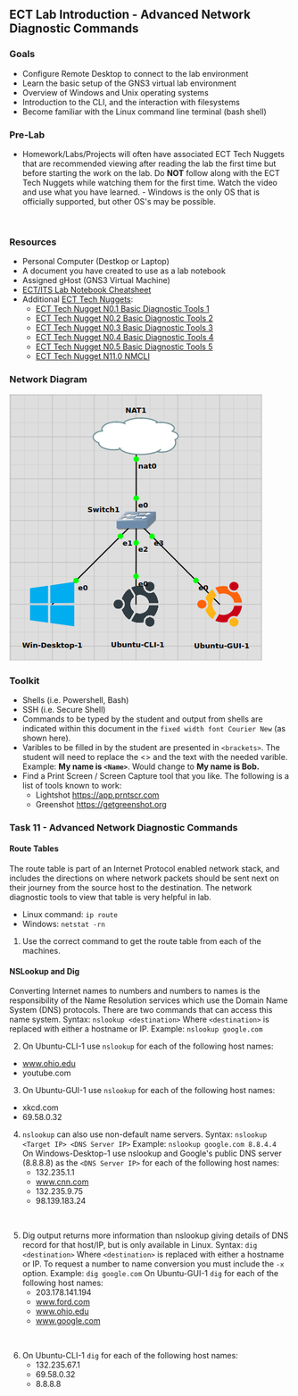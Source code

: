 ## ECT Lab Introduction - Advanced Network Diagnostic Commands

### Goals
-   Configure Remote Desktop to connect to the lab environment
-   Learn the basic setup of the GNS3 virtual lab environment
-   Overview of Windows and Unix operating systems
-   Introduction to the CLI, and the interaction with filesystems
-   Become familiar with the Linux command line terminal (bash shell)

### Pre-Lab
- Homework/Labs/Projects will often have associated ECT Tech Nuggets that are recommended viewing after reading the lab the first time but before starting the work on the lab.  Do **NOT** follow along with the ECT Tech Nuggets while watching them for the first time. Watch the video and use what you have learned. - Windows is the only OS that is officially supported, but other OS's may be possible. 
<br>

### Resources

- Personal Computer (Destkop or Laptop)
- A document you have created to use as a lab notebook
- Assigned gHost (GNS3 Virtual Machine)
- [ECT/ITS Lab Notebook Cheatsheet](https://github.com/OHIO-ECT/Lab-Notebook-Cheat-Sheet)
- Additional [ECT Tech Nuggets](https://www.youtube.com/@ecttechnuggets9126/featured):
  - [ECT Tech Nugget N0.1 Basic Diagnostic Tools 1](https://youtu.be/_pRXauSnU6U)
  - [ECT Tech Nugget N0.2 Basic Diagnostic Tools 2](https://youtu.be/hWeJlNVaUbU)
  - [ECT Tech Nugget N0.3 Basic Diagnostic Tools 3](https://youtu.be/PMk53TngTio)
  - [ECT Tech Nugget N0.4 Basic Diagnostic Tools 4](https://youtu.be/gD-Tk1Bk7x0)
  - [ECT Tech Nugget N0.5 Basic Diagnostic Tools 5](https://youtu.be/QTIbS9wyfag)
  - [ECT Tech Nugget N11.0 NMCLI](https://youtu.be/43F51qVz9Ds)

### Network Diagram

![](./images/lab1-pic2-1.png)

### Toolkit

-   Shells (i.e. Powershell, Bash)
-   SSH (i.e. Secure Shell)
-   Commands to be typed by the student and output from shells are indicated within this document in the ``fixed width font Courier New`` (as shown here).
-   Varibles to be filled in by the student are presented in ``<brackets>``. The student will need to replace the <> and the text with the needed varible. Example: **My name is ``<Name>``**. Would change to **My name is Bob.**
-   Find a Print Screen / Screen Capture tool that you like. The following is a list of tools known to work:
    -   Lightshot <https://app.prntscr.com>
    -   Greenshot <https://getgreenshot.org>

### Task 11 - Advanced Network Diagnostic Commands

#### Route Tables
The route table is part of an Internet Protocol enabled network stack, and includes the directions on where network packets should be sent next on their journey from the source host to the destination. The network diagnostic tools to view that table is very helpful in lab.
- Linux command: `ip route`
- Windows: `netstat -rn`

1. Use the correct command to get the route table from each of the machines.

#### NSLookup and Dig

Converting Internet names to numbers and numbers to names is the responsibility of the Name Resolution services which use the Domain Name System (DNS) protocols. There are two commands that can access this name system. 
Syntax: `nslookup <destination>`
Where `<destination>` is replaced with either a hostname or IP.
Example: `nslookup google.com`<br>

2. On Ubuntu-CLI-1 use `nslookup` for each of the following host names:
- www.ohio.edu
- youtube.com

3. On Ubuntu-GUI-1 use `nslookup` for each of the following host names:
- xkcd.com
- 69.58.0.32

4. `nslookup` can also use non-default name servers.
Syntax: `nslookup <Target IP> <DNS Server IP>`
Example: `nslookup google.com 8.8.4.4`<br>
On Windows-Desktop-1 use nslookup and Google's public DNS server (8.8.8.8) as the `<DNS Server IP>` for each of the following host names:
    -  132.235.1.1
    -  www.cnn.com
    -  132.235.9.75
    -  98.139.183.24
<br>

5. Dig output returns more information than nslookup giving details of DNS record for that host/IP, but is only available in Linux.
Syntax: `dig <destination>`
Where `<destination>` is replaced with either a hostname or IP. To request a number to name conversion you must include the `-x` option.
Example: `dig google.com`
    On Ubuntu-GUI-1 `dig` for each of the following host names:
    - 203.178.141.194
    - www.ford.com
    - www.ohio.edu
    - www.google.com
<br>

6. On Ubuntu-CLI-1 `dig` for each of the following host names:
    -   132.235.67.1
    -   69.58.0.32
    -   8.8.8.8